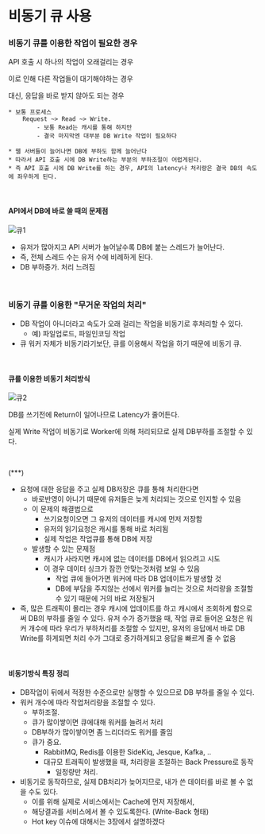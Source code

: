 # 비동기 큐 사용

### 비동기 큐를 이용한 작업이 필요한 경우

API 호출 시 하나의 작업이 오래걸리는 경우

이로 인해 다른 작업들이 대기해야하는 경우 

대신, 응답을 바로 받지 않아도 되는 경우

```
* 보통 프로세스
	Request ~> Read ~> Write. 
		- 보통 Read는 캐시를 통해 하지만
		- 결국 마지막엔 대부분 DB Write 작업이 필요하다
		
* 웹 서버들이 늘어나면 DB에 부하도 함께 늘어난다
* 따라서 API 호출 시에 DB Write하는 부분의 부하조절이 어렵게된다. 
* 즉 API 호출 시에 DB Write를 하는 경우, API의 latency나 처리량은 결국 DB의 속도에 좌우하게 된다.
```

<br/>

#### API에서 DB에 바로 쓸 때의 문제점

![큐1](image/큐_1.png)

- 유저가 많아지고 API 서버가 늘어날수록 DB에 붙는 스레드가 늘어난다. 
- 즉, 전체 스레드 수는 유저 수에 비례하게 된다. 
- DB 부하증가. 처리 느려짐

<br/>

### 비동기 큐를 이용한 "무거운 작업의 처리"

- DB 작업이 아니더라고 속도가 오래 걸리는 작업을 비동기로 후처리할 수 있다. 
  - 예) 파일업로드, 파일인코딩 작업
- 큐 워커 자체가 비동기라기보단, 큐를 이용해서 작업을 하기 때문에 비동기 큐. 

<br/>

#### 큐를 이용한 비동기 처리방식

![큐2](image/큐_2.png)

DB를 쓰기전에 Return이 일어나므로 Latency가 줄어든다. 

실제 Write 작업이 비동기로 Worker에 의해 처리되므로 실제 DB부하를 조절할 수 있다. 

<br/>

(***) 

- 요청에 대한 응답을 주고 실제 DB저장은 큐를 통해 처리한다면
  - 바로반영이 아니기 때문에 유저들은 늦게 처리되는 것으로 인지할 수 있음
  - 이 문제의 해결법으로
    - 쓰기요청이오면 그 유저의 데이터를 캐시에 먼저 저장함
    - 유저의 읽기요청은 캐시를 통해 바로 처리됨
    - 실제 작업은 작업큐를 통해 DB에 저장
  - 발생할 수 있는 문제점
    - 캐시가 사라지면 캐시에 없는 데이터를 DB에서 읽으려고 시도
    - 이 경우 데이터 싱크가 잠깐 안맞는것처럼 보일 수 있음 
      - 작업 큐에 들어가면 워커에 따라 DB 업데이트가 발생할 것 
      - DB에 부담을 주지않는 선에서 워커를 늘리는 것으로 처리량을 조절할 수 있기 때문에 거의 바로 저장될거
- 즉, 많은 트래픽이 몰리는 경우 캐시에 업데이트를 하고 캐시에서 조회하게 함으로써 DB의 부하를 줄일 수 있다. 유저 수가 증가했을 때, 작업 큐로 들어온 요청은 워커 개수에 따라 우리가 부하처리를 조절할 수 있지만, 유저의 응답에서 바로 DB Write를 하게되면 처리 수가 그대로 증가하게되고 응답을 빠르게 줄 수 없음

<br/>

#### 비동기방식 특징 정리

- DB작업이 뒤에서 적정한 수준으로만 실행할 수 있으므로 DB 부하를 줄일 수 있다. 
- 워커 개수에 따라 작업처리량을 조절할 수 있다. 
  - 부하조절. 
  - 큐가 많이쌓이면 큐에대해 워커를 늘려서 처리
  - DB부하가 많이쌓이면 좀 느리더라도 워커를 줄임 
  - 큐가 중요. 
    - RabbitMQ, Redis를 이용한 SideKiq, Jesque, Kafka, .. 
    - 대규모 트래픽이 발생했을 때, 처리량을 조절하는 Back Pressure로 동작
      - 일정량만 처리. 
- 비동기로 동작하므로, 실제 DB처리가 늦어지므로, 내가 쓴 데이터를 바로 볼 수 없을 수도 있다. 
  - 이를 위해 실제로 서비스에서는 Cache에 먼저 저장해서, 
  - 해당결과를 서비스에서 볼 수 있도록한다. (Write-Back 형태)
  - Hot key 이슈에 대해서는 3장에서 설명하겠다
